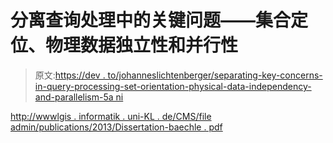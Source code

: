 # 分离查询处理中的关键问题——集合定位、物理数据独立性和并行性

> 原文:[https://dev . to/johanneslichtenberger/separating-key-concerns-in-query-processing-set-orientation-physical-data-independency-and-parallelism-5a ni](https://dev.to/johanneslichtenberger/separating-key-concerns-in-query-processing-set-orientation-physical-data-independence-and-parallelism-5ani)

[http://wwwlgis . informatik . uni-KL . de/CMS/file admin/publications/2013/Dissertation-baechle . pdf](http://wwwlgis.informatik.uni-kl.de/cms/fileadmin/publications/2013/Dissertation-Baechle.pdf)
